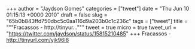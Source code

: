 
+++
author = "Jaydson Gomes"
categories = ["tweet"]
date = "Thu Jun 10 01:15:13 +0000 2010"
draft = false
slug = "65b0b843ffd750dbc5c0aa116d9a203b0c1c236c"
tags = ["tweet"]
title = """Fracassos - http://tinyur..."""
tweet = true
micro = true
tweet_url = "https://twitter.com/jaydson/status/15815210485"
+++
Fracassos - http://tinyurl.com/yjk96l8
